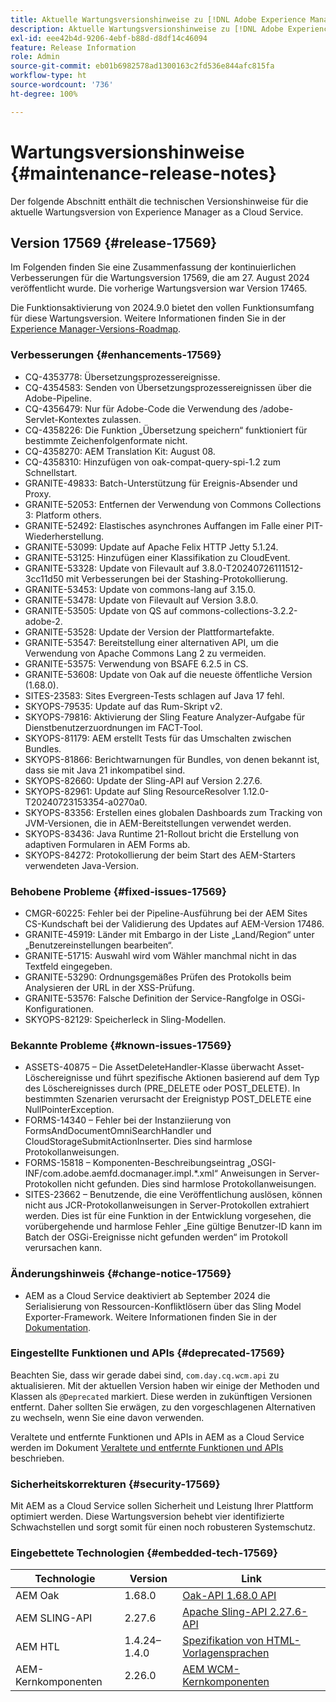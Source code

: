 ```yaml
---
title: Aktuelle Wartungsversionshinweise zu [!DNL Adobe Experience Manager] as a Cloud Service.
description: Aktuelle Wartungsversionshinweise zu [!DNL Adobe Experience Manager] as a Cloud Service.
exl-id: eee42b4d-9206-4ebf-b88d-d8df14c46094
feature: Release Information
role: Admin
source-git-commit: eb01b6982578ad1300163c2fd536e844afc815fa
workflow-type: ht
source-wordcount: '736'
ht-degree: 100%

---
```



# Wartungsversionshinweise {#maintenance-release-notes}

Der folgende Abschnitt enthält die technischen Versionshinweise für die aktuelle Wartungsversion von Experience Manager as a Cloud Service.

## Version 17569 {#release-17569}

Im Folgenden finden Sie eine Zusammenfassung der kontinuierlichen Verbesserungen für die Wartungsversion 17569, die am 27. August 2024 veröffentlicht wurde. Die vorherige Wartungsversion war Version 17465.

Die Funktionsaktivierung von 2024.9.0 bietet den vollen Funktionsumfang für diese Wartungsversion. Weitere Informationen finden Sie in der [Experience Manager-Versions-Roadmap](https://experienceleague.adobe.com/de/docs/experience-manager-release-information/aem-release-updates/update-releases-roadmap).

### Verbesserungen {#enhancements-17569}

* CQ-4353778: Übersetzungsprozessereignisse.
* CQ-4354583: Senden von Übersetzungsprozessereignissen über die Adobe-Pipeline.
* CQ-4356479: Nur für Adobe-Code die Verwendung des /adobe-Servlet-Kontextes zulassen.
* CQ-4358226: Die Funktion „Übersetzung speichern“ funktioniert für bestimmte Zeichenfolgenformate nicht.
* CQ-4358270: AEM Translation Kit: August 08.
* CQ-4358310: Hinzufügen von oak-compat-query-spi-1.2 zum Schnellstart.
* GRANITE-49833: Batch-Unterstützung für Ereignis-Absender und Proxy.
* GRANITE-52053: Entfernen der Verwendung von Commons Collections 3: Platform others.
* GRANITE-52492: Elastisches asynchrones Auffangen im Falle einer PIT-Wiederherstellung.
* GRANITE-53099: Update auf Apache Felix HTTP Jetty 5.1.24.
* GRANITE-53125: Hinzufügen einer Klassifikation zu CloudEvent.
* GRANITE-53328: Update von Filevault auf 3.8.0-T20240726111512-3cc11d50 mit Verbesserungen bei der Stashing-Protokollierung.
* GRANITE-53453: Update von commons-lang auf 3.15.0.
* GRANITE-53478: Update von Filevault auf Version 3.8.0.
* GRANITE-53505: Update von QS auf commons-collections-3.2.2-adobe-2.
* GRANITE-53528: Update der Version der Plattformartefakte.
* GRANITE-53547: Bereitstellung einer alternativen API, um die Verwendung von Apache Commons Lang 2 zu vermeiden.
* GRANITE-53575: Verwendung von BSAFE 6.2.5 in CS.
* GRANITE-53608: Update von Oak auf die neueste öffentliche Version (1.68.0).
* SITES-23583: Sites Evergreen-Tests schlagen auf Java 17 fehl.
* SKYOPS-79535: Update auf das Rum-Skript v2.
* SKYOPS-79816: Aktivierung der Sling Feature Analyzer-Aufgabe für Dienstbenutzerzuordnungen im FACT-Tool.
* SKYOPS-81179: AEM erstellt Tests für das Umschalten zwischen Bundles.
* SKYOPS-81866: Berichtwarnungen für Bundles, von denen bekannt ist, dass sie mit Java 21 inkompatibel sind.
* SKYOPS-82660: Update der Sling-API auf Version 2.27.6.
* SKYOPS-82961: Update auf Sling ResourceResolver 1.12.0-T20240723153354-a0270a0.
* SKYOPS-83356: Erstellen eines globalen Dashboards zum Tracking von JVM-Versionen, die in AEM-Bereitstellungen verwendet werden.
* SKYOPS-83436: Java Runtime 21-Rollout bricht die Erstellung von adaptiven Formularen in AEM Forms ab.
* SKYOPS-84272: Protokollierung der beim Start des AEM-Starters verwendeten Java-Version.

### Behobene Probleme {#fixed-issues-17569}

* CMGR-60225: Fehler bei der Pipeline-Ausführung bei der AEM Sites CS-Kundschaft bei der Validierung des Updates auf AEM-Version 17486.
* GRANITE-45919: Länder mit Embargo in der Liste „Land/Region“ unter „Benutzereinstellungen bearbeiten“.
* GRANITE-51715: Auswahl wird vom Wähler manchmal nicht in das Textfeld eingegeben.
* GRANITE-53290: Ordnungsgemäßes Prüfen des Protokolls beim Analysieren der URL in der XSS-Prüfung.
* GRANITE-53576: Falsche Definition der Service-Rangfolge in OSGi-Konfigurationen.
* SKYOPS-82129: Speicherleck in Sling-Modellen.

### Bekannte Probleme {#known-issues-17569}

* ASSETS-40875 – Die AssetDeleteHandler-Klasse überwacht Asset-Löschereignisse und führt spezifische Aktionen basierend auf dem Typ des Löschereignisses durch (PRE_DELETE oder POST_DELETE). In bestimmten Szenarien verursacht der Ereignistyp POST_DELETE eine NullPointerException.
* FORMS-14340 – Fehler bei der Instanziierung von FormsAndDocumentOmniSearchHandler und CloudStorageSubmitActionInserter. Dies sind harmlose Protokollanweisungen.
* FORMS-15818 – Komponenten-Beschreibungseintrag „OSGI-INF/com.adobe.aemfd.docmanager.impl.*.xml“ Anweisungen in Server-Protokollen nicht gefunden. Dies sind harmlose Protokollanweisungen.
* SITES-23662 – Benutzende, die eine Veröffentlichung auslösen, können nicht aus JCR-Protokollanweisungen in Server-Protokollen extrahiert werden. Dies ist für eine Funktion in der Entwicklung vorgesehen, die vorübergehende und harmlose Fehler „Eine gültige Benutzer-ID kann im Batch der OSGi-Ereignisse nicht gefunden werden“ im Protokoll verursachen kann.

### Änderungshinweis {#change-notice-17569}

* AEM as a Cloud Service deaktiviert ab September 2024 die Serialisierung von Ressourcen-Konfliktlösern über das Sling Model Exporter-Framework. Weitere Informationen finden Sie in der [Dokumentation](/help/implementing/developing/hybrid/disallow-the-serialization-of-resourceresolvers-via-sling-model-exporter.md).

### Eingestellte Funktionen und APIs {#deprecated-17569}

Beachten Sie, dass wir gerade dabei sind, `com.day.cq.wcm.api` zu aktualisieren. Mit der aktuellen Version haben wir einige der Methoden und Klassen als `@Deprecated` markiert. Diese werden in zukünftigen Versionen entfernt. Daher sollten Sie erwägen, zu den vorgeschlagenen Alternativen zu wechseln, wenn Sie eine davon verwenden.

Veraltete und entfernte Funktionen und APIs in AEM as a Cloud Service werden im Dokument [Veraltete und entfernte Funktionen und APIs](/help/release-notes/deprecated-removed-features.md) beschrieben.

### Sicherheitskorrekturen {#security-17569}

Mit AEM as a Cloud Service sollen Sicherheit und Leistung Ihrer Plattform optimiert werden. Diese Wartungsversion behebt vier identifizierte Schwachstellen und sorgt somit für einen noch robusteren Systemschutz.

### Eingebettete Technologien {#embedded-tech-17569}

| Technologie | Version | Link |
|---|---|---|
| AEM Oak | 1.68.0 | [Oak-API 1.68.0 API](https://www.javadoc.io/doc/org.apache.jackrabbit/oak-api/1.68.0/index.html) |
| AEM SLING-API | 2.27.6 | [Apache Sling-API 2.27.6-API](https://www.javadoc.io/doc/org.apache.sling/org.apache.sling.api/latest/index.html) |
| AEM HTL | 1.4.24–1.4.0 | [Spezifikation von HTML-Vorlagensprachen](https://github.com/adobe/htl-spec) |
| AEM-Kernkomponenten | 2.26.0 | [AEM WCM-Kernkomponenten](https://github.com/adobe/aem-core-wcm-components) |
